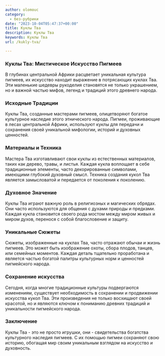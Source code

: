 ```yaml
---
author: olomouc
category:
  - без-рубрики
date: "2023-10-04T05:47:37+00:00"
title: Куклы Тва
description: Куклы Тва
keywords: Куклы Тва
url: /kukly-tva/

---
```

### Куклы Тва: Мистическое Искусство Пигмеев

В глубинах центральной Африки расцветает уникальная культура пигмеев, их искусство находит выражение в потрясающих куклах Тва. Эти маленькие шедевры рукоделия становятся не только украшением, но и важной частью мифов, легенд и традиций этого древнего народа.

### Исходные Традиции

Куклы Тва, созданные мастерами пигмеев, олицетворяют богатое культурное наследие этого этнического народа. Пигмеи, проживающие в лесах центральной Африки, используют куклы для передачи и сохранения своей уникальной мифологии, историй и духовных ценностей.

### Материалы и Техника

Мастера Тва изготавливают свои куклы из естественных материалов, таких как дерево, травы, и листья. Каждая кукла воплощает в себе традиционные элементы, часто декорированные символами, имеющими глубокий духовный смысл. Техника создания кукол Тва является замысловатой и передается от поколения к поколению.

### Духовное Значение

Куклы Тва играют важную роль в религиозных и магических обрядах. Они часто используются для общения с духами природы и предками. Каждая кукла становится своего рода мостом между миром живых и миром духов, перенося с собой благословение и защиту.

### Уникальные Сюжеты

Сюжеты, изображенные на куклах Тва, часто отражают обычаи и жизнь пигмеев. Это может быть изображение охоты, сбора плодов, танцев, или семейных моментов. Каждая деталь тщательно проработана и является частью богатой палитры культурных норм и ценностей пигмейского народа.

### Сохранение искусства

Сегодня, когда многие традиционные культуры подвергаются изменениям, существует необходимость в сохранении и продвижении искусства кукол Тва. Эти произведения не только восхищают своей красотой, но и являются ключом к пониманию древних традиций и уникальности пигмейского народа.

### Заключение

Куклы Тва \- это не просто игрушки, они \- свидетельства богатства культурного наследия пигмеев. С их помощью пигмеи сохраняют свою историю, обогащая мир своим уникальным взглядом на искусство и духовность.
